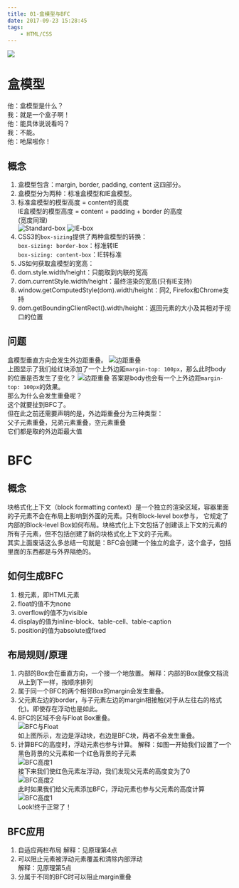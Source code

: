 ```yaml
---
title: 01-盒模型与BFC
date: 2017-09-23 15:28:45
tags:
	- HTML/CSS
---
```

<img src="/images/index/01.jpg" />
<!--more-->

# 盒模型  
他：盒模型是什么？  
我：就是一个盒子啊！  
他：能具体说说看吗？  
我：不能。  
他：吔屎啦你！  

## 概念  
1. 盒模型包含：margin, border, padding, content 这四部分。
2. 盒模型分为两种：标准盒模型和IE盒模型。 
3. 标准盒模型的模型高度 = content的高度  
   IE盒模型的模型高度 = content + padding + border 的高度  
   (宽度同理)  
   ![Standard-box](/images/standard-box.jpg)
   ![IE-box](/images/ie-box.jpg)
4. CSS3的`box-sizing`提供了两种盒模型的转换：  
   `box-sizing: border-box`：标准转IE  
   `box-sizing: content-box`：IE转标准
5. JS如何获取盒模型的宽高：
  1. dom.style.width/height：只能取到内联的宽高  
  2. dom.currentStyle.width/height：最终渲染的宽高(只有IE支持)
  3. window.getComputedStyle(dom).width/height：同2, Firefox和Chrome支持  
  4. dom.getBoundingClientRect().width/height：返回元素的大小及其相对于视口的位置  

## 问题
盒模型垂直方向会发生外边距重叠。
![边距重叠](/images/边距重叠.png)  
上图显示了我们给红块添加了一个上外边距`margin-top: 100px`，那么此时body的位置是否发生了变化？
![边距重叠](/images/边距重叠2.png)
答案是body也会有一个上外边距`margin-top: 100px`的效果。  
那么为什么会发生重叠呢？  
这个就要扯到BFC了。  
但在此之前还需要声明的是，外边距重叠分为三种类型：  
父子元素重叠，兄弟元素重叠，空元素重叠  
它们都是取的外边距最大值

# BFC

## 概念  
块格式化上下文（block formatting context）是一个独立的渲染区域，容器里面的子元素不会在布局上影响到外面的元素。只有Block-level box参与， 它规定了内部的Block-level Box如何布局。块格式化上下文包括了创建该上下文的元素的所有子元素，但不包括创建了新的块格式化上下文的子元素。  
其实上面废话这么多总结一句就是：BFC会创建一个独立的盒子，这个盒子，包括里面的东西都是与外界隔绝的。  

## 如何生成BFC
1. 根元素，即HTML元素
2. float的值不为none
3. overflow的值不为visible
4. display的值为inline-block、table-cell、table-caption
5. position的值为absolute或fixed

## 布局规则/原理
1. 内部的Box会在垂直方向，一个接一个地放置。
解释：内部的Box就像文档流从上到下一样，按顺序排列
2. 属于同一个BFC的两个相邻Box的margin会发生重叠。
3. 父元素左边的border，与子元素左边的margin相接触(对于从左往右的格式化)。即使存在浮动也是如此。
4. BFC的区域不会与Float Box重叠。  
![BFC与Float](/images/BFC与Float.png)  
如上图所示，左边是浮动块，右边是BFC块，两者不会发生重叠。
5. 计算BFC的高度时，浮动元素也参与计算。
解释：如图一开始我们设置了一个黑色背景的父元素和一个红色背景的子元素  
![BFC高度1](/images/BFC高度1.png)  
接下来我们使红色元素左浮动，我们发现父元素的高度变为了0  
![BFC高度2](/images/BFC高度2.png)  
此时如果我们给父元素添加BFC，浮动元素也参与父元素的高度计算  
![BFC高度1](/images/BFC高度1.png)  
Look!终于正常了！

## BFC应用  
1. 自适应两栏布局
解释：见原理第4点
2. 可以阻止元素被浮动元素覆盖和清除内部浮动  
解释：见原理第5点
3. 分属于不同的BFC时可以阻止margin重叠